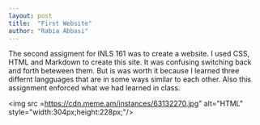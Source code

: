 ```yaml
---
layout: post
title:  "First Website"
author: "Rabia Abbasi"
---
```

<p>
The second assigment for INLS 161 was to create a website. 
I used CSS, HTML and Markdown to create this site. It was confusing switching back and forth beteween them. 
But is was worth it because I learned three differnt langguages that are in some ways similar to each other.
Also this assignment enforced what we had learned in class.
</p>

<img src =https://cdn.meme.am/instances/63132270.jpg" alt="HTML" style="width:304px;height:228px;"/>
